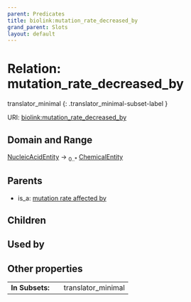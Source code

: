 ```yaml
---
parent: Predicates
title: biolink:mutation_rate_decreased_by
grand_parent: Slots
layout: default
---
```


# Relation: mutation_rate_decreased_by

translator_minimal
{: .translator_minimal-subset-label }




URI: [biolink:mutation_rate_decreased_by](https://w3id.org/biolink/vocab/mutation_rate_decreased_by)

## Domain and Range

[NucleicAcidEntity](NucleicAcidEntity.md) ->  <sub>0..\*</sub> [ChemicalEntity](ChemicalEntity.md)

## Parents

 *  is_a: [mutation rate affected by](mutation_rate_affected_by.md)

## Children


## Used by


## Other properties

|  |  |  |
| --- | --- | --- |
| **In Subsets:** | | translator_minimal |

